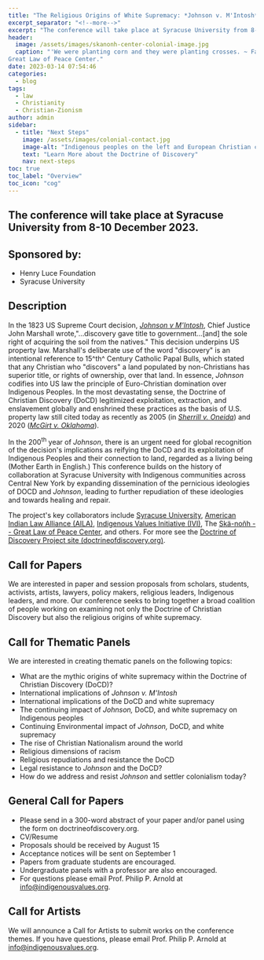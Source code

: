```yaml
---
title: "The Religious Origins of White Supremacy: *Johnson v. M'Intosh* and the Doctrine of Christian Discovery."
excerpt_separator: "<!--more-->"
excerpt: "The conference will take place at Syracuse University from 8-10 December 2023."
header:
  image: /assets/images/skanonh-center-colonial-image.jpg
  caption: "'We were planting corn and they were planting crosses. ~ Faithkeeper Oren Lyons.' Image from the Skä•noñh
Great Law of Peace Center."
date: 2023-03-14 07:54:46
categories:
  - blog
tags:
  - law
  - Christianity
  - Christian-Zionism
author: admin
sidebar:
  - title: "Next Steps"
    image: /assets/images/colonial-contact.jpg
    image-alt: "Indigenous peoples on the left and European Christian colonizers on the right planting a cross. In the middle is Mother Earth."
    text: "Learn More about the Doctrine of Discovery"
    nav: next-steps 
toc: true
toc_label: "Overview"
toc_icon: "cog" 
---
```

## The conference will take place at Syracuse University from 8-10 December 2023.

## Sponsored by:

-   Henry Luce Foundation
-   Syracuse University

## Description

In the 1823 US Supreme Court decision, [*Johnson v M'Intosh*](https://www.oyez.org/cases/1789-1850/21us543), Chief Justice John Marshall wrote,"...discovery gave title to government...[and] the sole right of acquiring the soil from the natives." This decision underpins US property law. Marshall's deliberate use of the word "discovery" is an intentional reference to 15^th^ Century Catholic Papal Bulls, which stated that any Christian who "discovers" a land populated by non-Christians has superior title, or rights of ownership, over that land. In essence, *Johnson* codifies into US law the principle of Euro-Christian domination over Indigenous Peoples. In the most devastating sense, the Doctrine of Christian Discovery (DoCD) legitimized exploitation, extraction, and enslavement globally and enshrined these practices as the basis of U.S. property law still cited today as recently as 2005 (in [*Sherrill v. Oneida*](https://www.oyez.org/cases/2004/03-855)) and 2020 ([*McGirt v. Oklahoma*](https://www.oyez.org/cases/2019/18-9526)).

In the 200<sup>th</sup> year of *Johnson*, there is an urgent need for global recognition of the decision's implications as reifying the DoCD and its exploitation of Indigenous Peoples and their connection to land, regarded as a living being (Mother Earth in English.) This conference builds on the history of collaboration at Syracuse University with Indigenous communities across Central New York by expanding dissemination of the pernicious ideologies of DOCD and *Johnson*, leading to further repudiation of these ideologies and towards healing and repair.

The project's key collaborators include [Syracuse University](https://syracuse.edu), [American Indian Law Alliance (AILA)](https://aila.ngo), [Indigenous Values Initiative (IVI)](https://indigenousvalues.org/), The [Skä-noñh -- Great Law of Peace Center](https://www.skanonhcenter.org/), and others. For more see the [Doctrine of Discovery Project site (doctrineofdiscovery.org)](https://doctrineofdiscovery.org/).

## Call for Papers

We are interested in paper and session proposals from scholars, students, activists, artists, lawyers, policy makers, religious leaders, Indigenous leaders, and more. Our conference seeks to bring together a broad coalition of people working on examining not only the Doctrine of Christian Discovery but also the religious origins of white supremacy.

## Call for Thematic Panels

We are interested in creating thematic panels on the following topics:

-   What are the mythic origins of white supremacy within the Doctrine of Christian Discovery (DoCD)?
-   International implications of *Johnson v. M'Intosh*
-   International implications of the DoCD and white supremacy
-   The continuing impact of *Johnson,* DoCD, and white supremacy on Indigenous peoples
-   Continuing Environmental impact of *Johnson,* DoCD, and white supremacy
-   The rise of Christian Nationalism around the world
-   Religious dimensions of racism
-   Religious repudiations and resistance the DoCD
-   Legal resistance to *Johnson* and the DoCD?
-   How do we address and resist *Johnson* and settler colonialism today?

## General Call for Papers

-   Please send in a 300-word abstract of your paper and/or panel using the form on doctrineofdiscovery.org.
-   CV/Resume
-   Proposals should be received by August 15
-   Acceptance notices will be sent on September 1
-   Papers from graduate students are encouraged.
-   Undergraduate panels with a professor are also encouraged.
-   For questions please email Prof. Philip P. Arnold at <info@indigenousvalues.org>.

## Call for Artists

We will announce a Call for Artists to submit works on the conference themes. If you have questions, please email Prof. Philip P. Arnold at <info@indigenousvalues.org>.